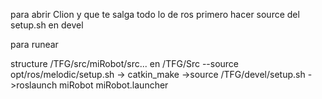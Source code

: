 para abrir Clion y que te salga todo lo de ros primero hacer source del setup.sh en devel

para runear

structure /TFG/src/miRobot/src...
 en /TFG/Src --source opt/ros/melodic/setup.sh
 -> catkin_make
 ->source /TFG/devel/setup.sh 
 ->roslaunch miRobot miRobot.launcher
